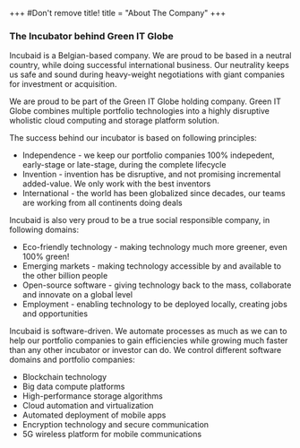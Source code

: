 +++
#Don't remove title!
title = "About The Company"
+++
### The Incubator behind Green IT Globe

Incubaid is a Belgian-based company. We are proud to be based in a neutral country, while doing successful international business. Our neutrality keeps us safe and sound during heavy-weight negotiations with giant companies for investment or acquisition.

We are proud to be part of the Green IT Globe holding company. Green IT Globe combines multiple portfolio technologies into a highly disruptive wholistic cloud computing and storage platform solution.

The success behind our incubator is based on following principles:
* Independence - we keep our portfolio companies 100% indepedent, early-stage or late-stage, during the complete lifecycle
* Invention - invention has be disruptive, and not promising incremental added-value. We only work with the best inventors
* International - the world has been globalized since decades, our teams are working from all continents doing deals

Incubaid is also very proud to be a true social responsible company, in following domains:
* Eco-friendly technology - making technology much more greener, even 100% green!
* Emerging markets - making technology accessible by and available to the other billion people
* Open-source software - giving technology back to the mass, collaborate and innovate on a global level
* Employment - enabling technology to be deployed locally, creating jobs and opportunities

Incubaid is software-driven. We automate processes as much as we can to help our portfolio companies to gain efficiencies while growing much faster than any other incubator or investor can do. We control different software domains and portfolio companies:
* Blockchain technology
* Big data compute platforms
* High-performance storage algorithms
* Cloud automation and virtualization
* Automated deployment of mobile apps
* Encryption technology and secure communication
* 5G wireless platform for mobile communications
